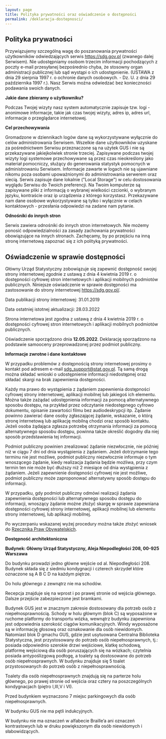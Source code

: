 ```yaml
---
layout: page
title: Polityka prywatności oraz oświadczenie o dostępności
permalink: /deklaracja-dostepnosci/
---
```

<article>
<h2><b>Polityka prywatności</b></h2>

<p>Przywiązujemy szczególną wagę do poszanowania prywatności użytkowników odwiedzających serwis <a href="https://sdg.gov.pl">https://sdg.gov.pl</a> (zwanego dalej Serwisem). Nie udostępniamy osobom trzecim informacji pochodzących z poczty e-mail przesyłanej bezpośrednio chyba, że stosowny organ administracji publicznej lub sąd wystąpi o ich udostępnienie. (USTAWA z dnia 29 sierpnia 1997 r. o ochronie danych osobowych. - Dz. U. z dnia 29 października 1997 r.). Nasz Serwis można odwiedzać bez konieczności podawania swoich danych.</p>

<p><b>Jakie dane zbieramy o użytkowniku?</b></p>
<p>Podczas Twojej wizyty nasz system automatycznie zapisuje tzw. logi - anonimowe informacje, takie jak czas twojej wizyty, adres ip, adres url, informacje o przeglądarce internetowej.</p>

<p><b>Cel przechowywania</b></p>
<p>Gromadzone w dziennikach logów dane są wykorzystywane wyłącznie do celów administrowania Serwisem. Wszelkie dane użytkowników uzyskane za pośrednictwem Serwisu przeznaczone są na użytek GUS i nie są przekazywane jakiejkolwiek stronie trzeciej. Zapisywane podczas twojej wizyty logi systemowe przechowywane są przez czas nieokreślony jako materiał pomocniczy, służący do generowania statystyk pomocnych w administrowaniu Serwisem. Informacje zawarte w logach nie są ujawniane nikomu poza osobami upoważnionymi do administrowania serwerem oraz siecią. Serwis zapisuje dane lokalnie ("Local Storage") w celu dostosowania wyglądu Serwisu do Twoich preferencji. Na Twoim komputerze są zapisywane pliki z informacją o wybranej wielkości czcionki, o wybranym języku, kontraście oraz ip urządzenia z którego korzystasz. Przekazywane nam dane osobowe wykorzystywane są tylko i wyłącznie w celach kontaktowych - przesłania odpowiedzi na zadane nam pytanie.</p>

<p><b>Odnośniki do innych stron</b></p>

<p>Serwis zawiera odnośniki do innych stron internetowych. Nie możemy ponosić odpowiedzialności za zasady zachowania prywatności obowiązujące na innych stronach. Zachęcamy, by po przejściu na inną stronę internetową zapoznać się z ich polityką prywatności.</p>

  <h2><b>Oświadczenie w sprawie dostępności</b></h2>

  <p>Główny Urząd Statystyczny zobowiązuje się zapewnić dostępność swojej strony internetowej zgodnie z ustawą z dnia 4 kwietnia 2019 r. o dostępności cyfrowej stron internetowych i aplikacji mobilnych podmiotów publicznych. Niniejsze oświadczenie w sprawie dostępności ma zastosowanie do strony internetowej <a title="Przejdź na stronę główną" href="https://sdg.gov.pl"  target="_blank">https://sdg.gov.pl/</a>.</p>

  <p>Data publikacji strony internetowej: 31.01.2019</p>

  <p>Data ostatniej istotnej aktualizacji: 28.03.2022</p>

  <p>Strona internetowa jest zgodna z ustawą z dnia 4 kwietnia 2019 r. o dostępności cyfrowej stron internetowych i aplikacji mobilnych podmiotów publicznych.

  <p>Oświadczenie sporządzono dnia <b>12.05.2022</b>. Deklarację sporządzono na podstawie samooceny przeprowadzonej przez podmiot publiczny.</p>

  <p><b>Informacje zwrotne i dane kontaktowe</b></p>

  <p>W przypadku problemów z dostępnością strony internetowej prosimy o kontakt pod adresem e-mail <a title="Wyślij maila do sdg_support" href="mailto:sdg_support@stat.gov.pl">sdg_support@stat.gov.pl</a>. Tą samą drogą można składać wnioski o udostępnienie informacji niedostępnej oraz składać skargi na brak zapewnienia dostępności.</p>

  <p>Każdy ma prawo do wystąpienia z żądaniem zapewnienia dostępności cyfrowej strony internetowej, aplikacji mobilnej lub jakiegoś ich elementu. Można także zażądać udostępnienia informacji za pomocą alternatywnego sposobu dostępu, na przykład przez odczytanie niedostępnego cyfrowo dokumentu, opisanie zawartości filmu bez audiodeskrypcji itp. Żądanie powinno zawierać dane osoby zgłaszającej żądanie, wskazanie, o którą stronę internetową lub aplikację mobilną chodzi oraz sposób kontaktu. Jeżeli osoba żądająca zgłasza potrzebę otrzymania informacji za pomocą alternatywnego sposobu dostępu, powinna także określić dogodny dla niej sposób przedstawienia tej informacji.</p>

  <p>Podmiot publiczny powinien zrealizować żądanie niezwłocznie, nie później niż w ciągu 7 dni od dnia wystąpienia z żądaniem. Jeżeli dotrzymanie tego terminu nie jest możliwe, podmiot publiczny niezwłocznie informuje o tym wnoszącego żądanie, kiedy realizacja żądania będzie możliwa, przy czym termin ten nie może być dłuższy niż 2 miesiące od dnia wystąpienia z żądaniem. Jeżeli zapewnienie dostępności cyfrowej nie jest możliwe, podmiot publiczny może zaproponować alternatywny sposób dostępu do informacji.</p>

  <p>W przypadku, gdy podmiot publiczny odmówi realizacji żądania zapewnienia dostępności lub alternatywnego sposobu dostępu do informacji, wnoszący żądanie możne złożyć skargę w sprawie zapewniana dostępności cyfrowej strony internetowej, aplikacji mobilnej lub elementu strony internetowej, lub aplikacji mobilnej.</p>

  <p>Po wyczerpaniu wskazanej wyżej procedury można także złożyć wniosek do <a title="Zgłoś się do Rzecznika Praw Obywatelskich" href="https://www.rpo.gov.pl/content/jak-zglosic-sie-do-rzecznika-praw-obywatelskich"  target="_blank">Rzecznika Praw Obywatelskich</a>.

  <p><b>Dostępność architektoniczna</b></p>

  <p><b>Budynek: Główny Urząd Statystyczny, Aleja Niepodległości 208, 00-925 Warszawa</b></p>

  <p>Do budynku prowadzi jedno główne wejście od al. Niepodległości 208. Budynek składa się z siedmiu kondygnacji i czterech skrzydeł które oznaczone są A B C D na każdym piętrze.</p>

  <p>Do holu głównego z zewnątrz nie ma schodów.</p>

  <p>Recepcja znajduje się na wprost i po prawej stronie od wejścia głównego. Dalsze przejście zabezpieczone jest bramkami.</p>

  <p>Budynek GUS jest w znacznym zakresie dostosowany dla potrzeb osób z niepełnosprawnością. Schody w holu głównym (blok C) są wyposażone w ruchome platformy do transportu wózka, wewnątrz budynku zapewniona jest odpowiednia szerokość ciągów komunikacyjnych. Windy wyposażone są w informację głosową oraz oznakowanie dla osób niewidomych. Natomiast blok D gmachu GUS, gdzie jest usytuowana Centralna Biblioteka Statystyczna, jest przystosowany do potrzeb osób niepełnosprawnych, tj.: posiada odpowiednio szerokie drzwi wejściowe, klatkę schodową, platformę wejściową dla osób poruszających się na wózkach; czytelnia posiada antypoślizgową podłogę, a toalety są dostosowane do potrzeb osób niepełnosprawnych. W budynku znajduje się 5 toalet przystosowanych do potrzeb osób z niepełnosprawnością.</p>

  <p>Toalety dla osób niepełnosprawnych znajdują się na parterze holu głównego, po prawej stronie od wejścia oraz cztery na poszczególnych kondygnacjach (piętro I,III,V i VI).</p>

  <p>Przed budynkiem wyznaczono 7 miejsc parkingowych dla osób niepełnosprawnych.</p>

  <p>W budynku GUS nie ma pętli indukcyjnych.</p>

  <p>W budynku nie ma oznaczeń w alfabecie Braille’a ani oznaczeń kontrastowych lub w druku powiększonym dla osób niewidomych i słabowidzących.</p>
